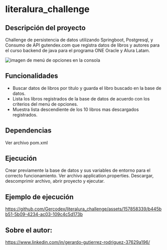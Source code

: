 # literalura_challenge

## Descripción del proyecto

Challenge de persistencia de datos utilizando Springboot, Postgresql, y Consumo de API gutendex.com que registra datos de libros y autores para el curso backend de java para el programa ONE Oracle y Alura Latam.

![imagen de menú de opciones en la consola](https://github.com/Gercodex/literalura_challenge/assets/157858339/0432ddde-0954-4f95-8151-161550da656d)

## Funcionalidades

* Buscar datos de libros por titulo y guarda el libro buscado en la base de datos.
* Lista los libros registrados de la base de datos de acuerdo con los criterios del menú de opciones.
* Muestra lista descendiente de los 10 libros mas descargados registrados.

## Dependencias

Ver archivo pom.xml

## Ejecución

Crear previamente la base de datos y sus variables de entorno para el correcto funcionamiento. Ver archivo application.properties.
Descargar, descomprimir archivo, abrir proyecto y ejecutar.

## Ejemplo de ejecución


https://github.com/Gercodex/literalura_challenge/assets/157858339/b445bb51-5b09-4234-ac03-109c4c5d173b


## Sobre el autor:

https://www.linkedin.com/in/gerardo-gutierrez-rodriguez-37629a196/








